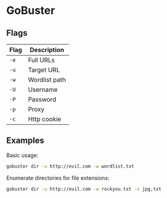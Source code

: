 # GoBuster

## Flags
| Flag | Description |
| ---- | ----------- |
| `-e` | Full URLs |
| `-u` | Target URL |
| `-w` | Wordlist path |
| `-U` | Username |
| `-P` | Password|
| `-p` | Proxy |
| `-c` | Http cookie |

## Examples
Basic usage:
```sh
gobuster dir -u http://evil.com -w wordlist.txt

```
Enumerate directories for file extensions:
```sh
gobuster dir -u http://evil.com -w rockyou.txt -x jpg,txt
```
